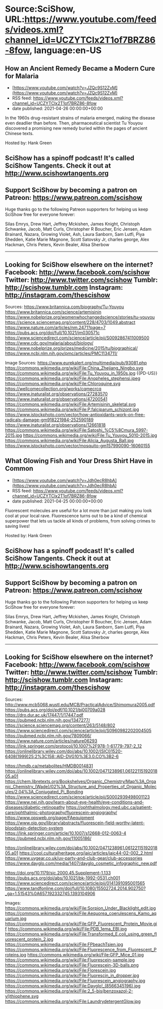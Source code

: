 # Source:SciShow, URL:https://www.youtube.com/feeds/videos.xml?channel_id=UCZYTClx2T1of7BRZ86-8fow, language:en-US

## How an Ancient Remedy Became a Modern Cure for Malaria
 - [https://www.youtube.com/watch?v=JZQc9S12ZvM](https://www.youtube.com/watch?v=JZQc9S12ZvM)
 - RSS feed: https://www.youtube.com/feeds/videos.xml?channel_id=UCZYTClx2T1of7BRZ86-8fow
 - date published: 2021-04-26 00:00:00+00:00

In the 1960s drug-resistant strains of malaria emerged, making the disease even deadlier than before. Then, pharmaceutical scientist Tu Youyou discovered a promising new remedy buried within the pages of ancient Chinese texts.

Hosted by: Hank Green

SciShow has a spinoff podcast! It's called SciShow Tangents. Check it out at http://www.scishowtangents.org
----------
Support SciShow by becoming a patron on Patreon: https://www.patreon.com/scishow
----------
Huge thanks go to the following Patreon supporters for helping us keep SciShow free for everyone forever:

Silas Emrys, Drew Hart, Jeffrey Mckishen, James Knight, Christoph Schwanke, Jacob, Matt Curls, Christopher R Boucher, Eric Jensen, Adam Brainard, Nazara, Growing Violet, Ash, Laura Sanborn, Sam Lutfi, Piya Shedden, Katie Marie Magnone, Scott Satovsky Jr, charles george, Alex Hackman, Chris Peters, Kevin Bealer, Alisa Sherbow

----------
Looking for SciShow elsewhere on the internet?
Facebook: http://www.facebook.com/scishow
Twitter: http://www.twitter.com/scishow
Tumblr: http://scishow.tumblr.com
Instagram: http://instagram.com/thescishow
----------
Sources:
https://www.britannica.com/biography/Tu-Youyou
https://www.britannica.com/science/artemisinin
https://www.nobelprize.org/womenwhochangedscience/stories/tu-youyou
https://science.sciencemag.org/content/228/4703/1049.abstract
https://www.nature.com/articles/nm.2471?page=7
https://pubs.acs.org/doi/full/10.1021/jm030571c
https://www.sciencedirect.com/science/article/pii/S0092867411009500
https://www.cdc.gov/malaria/about/biology/
https://www.nobelprize.org/prizes/medicine/2015/tu/biographical/
https://www.ncbi.nlm.nih.gov/pmc/articles/PMC1134711/

Image Sources:
https://www.eurekalert.org/multimedia/pub/93081.php
https://commons.wikimedia.org/wiki/File:China_Zhejiang_Ningbo.svg
https://commons.wikimedia.org/wiki/File:Tu_Youyou_in_1950s.jpg {{PD-US}}
https://commons.wikimedia.org/wiki/File:Anopheles_stephensi.jpeg
https://commons.wikimedia.org/wiki/File:Chloroquine.svg
https://wellcomecollection.org/works/cqmecrcq
https://www.inaturalist.org/observations/27283570
https://www.inaturalist.org/observations/47200541
https://commons.wikimedia.org/wiki/File:Artemisinin_skeletal.svg
https://commons.wikimedia.org/wiki/File:P.falciparum_schizont.jpg
https://www.istockphoto.com/vector/how-antioxidants-work-on-free-radicals-damage-gm918221984-252590189
https://www.inaturalist.org/observations/12661818
https://commons.wikimedia.org/wiki/File:Satoshi_%C5%8Cmura_5997-2015.jpg
https://commons.wikimedia.org/wiki/File:Tu_Youyou_5010-2015.jpg
https://commons.wikimedia.org/wiki/File:Alicia_Augusta_Ball.jpg
https://www.istockphoto.com/vector/mosquito-gm157990090-16060155

## What Glowing Fish and Your Dress Shirt Have in Common
 - [https://www.youtube.com/watch?v=Jdh0ecR8hbA](https://www.youtube.com/watch?v=Jdh0ecR8hbA)
 - RSS feed: https://www.youtube.com/feeds/videos.xml?channel_id=UCZYTClx2T1of7BRZ86-8fow
 - date published: 2021-04-25 00:00:00+00:00

Fluorescent molecules are useful for a lot more than just making you look cool at your local rave. Fluorescence turns out to be a kind of chemical superpower that lets us tackle all kinds of problems, from solving crimes to saving lives!

Hosted by: Hank Green

SciShow has a spinoff podcast! It's called SciShow Tangents. Check it out at http://www.scishowtangents.org
----------
Support SciShow by becoming a patron on Patreon: https://www.patreon.com/scishow
----------
Huge thanks go to the following Patreon supporters for helping us keep SciShow free for everyone forever:

Silas Emrys, Drew Hart, Jeffrey Mckishen, James Knight, Christoph Schwanke, Jacob, Matt Curls, Christopher R Boucher, Eric Jensen, Adam Brainard, Nazara, Growing Violet, Ash, Laura Sanborn, Sam Lutfi, Piya Shedden, Katie Marie Magnone, Scott Satovsky Jr, charles george, Alex Hackman, Chris Peters, Kevin Bealer, Alisa Sherbow

----------
Looking for SciShow elsewhere on the internet?
Facebook: http://www.facebook.com/scishow
Twitter: http://www.twitter.com/scishow
Tumblr: http://scishow.tumblr.com
Instagram: http://instagram.com/thescishow
----------
Sources:
http://www.mcb5068.wustl.edu/MCB/PracticalAdvice/Shimomura2005.pdf
https://pubs.acs.org/doi/pdf/10.1021/bi00709a028
https://dro.dur.ac.uk/17447/1/17447.pdf
https://pubmed.ncbi.nlm.nih.gov/1347277/
https://science.sciencemag.org/content/263/5148/802
https://www.sciencedirect.com/science/article/pii/S0960982202004505
https://pubmed.ncbi.nlm.nih.gov/7809066/
https://www.nature.com/articles/nature06293
https://link.springer.com/protocol/10.1007%2F978-1-61779-797-2_12
https://onlinelibrary.wiley.com/doi/abs/10.1002/(SICI)1520-6408(1999)25:2%3C158::AID-DVG10%3E3.0.CO%3B2-6

https://hmdb.ca/metabolites/HMDB0014831
https://onlinelibrary.wiley.com/doi/abs/10.1002/0471238961.0612211519201805.a01
https://chem.libretexts.org/Bookshelves/Organic_Chemistry/Map%3A_Organic_Chemistry_(Wade)/02%3A_Structure_and_Properties_of_Organic_Molecules/2.04%3A_Conjugated_Pi_Bonding
https://www.sciencedirect.com/science/article/pii/S0002939498001123
https://www.nei.nih.gov/learn-about-eye-health/eye-conditions-and-diseases/diabetic-retinopathy
https://ophthalmology.med.ubc.ca/patient-care/ophthalmic-photography/fluorescein-angiography/
https://www.opsweb.org/page/FAequipment
https://www.ojp.gov/library/abstracts/fluorescein-field-worthy-latent-bloodstain-detection-system
https://link.springer.com/article/10.1007/s12668-012-0063-4
https://pubmed.ncbi.nlm.nih.gov/11005186/

https://onlinelibrary.wiley.com/doi/abs/10.1002/0471238961.0612211519201805.a01
https://cool.culturalheritage.org/jaic/articles/jaic44-02-002_2.html
https://www.uvgear.co.uk/uv-party-and-club-gear/club-accessories
https://www.dayglo.com/media/1407/dayglo_cosmetic_infographic_new.pdf

https://doi.org/10.1179/sic.2000.45.Supplement-1.133
https://pubs.acs.org/doi/abs/10.1021/bk-1992-0531.ch001
https://www.sciencedirect.com/science/article/pii/0141391095001565
https://www.tandfonline.com/doi/full/10.1080/15502724.2014.902750?_ga=1.51543%0A657.192332745.1393104906

Images:
https://commons.wikimedia.org/wiki/File:Sorpion_Under_Blacklight_edit.jpg
https://commons.wikimedia.org/wiki/File:Aequorea_coerulescens_Kamo_aquarium.jpg
https://commons.wikimedia.org/wiki/File:GFP_Fluorescent_Protein_Movie.gif
https://commons.wikimedia.org/wiki/File:PDB_1ema_EBI.jpg
https://commons.wikimedia.org/wiki/File:Transformed_E.coli_using_green_fluorescent_protein_2.jpg
https://commons.wikimedia.org/wiki/File:FPbeachTsien.jpg
https://commons.wikimedia.org/wiki/File:Fluorescence_from_Fluorescent_Proteins.jpg
https://commons.wikimedia.org/wiki/File:GFP_Mice_01.jpg
https://commons.wikimedia.org/wiki/File:Fluorescein-sample.jpg
https://commons.wikimedia.org/wiki/File:Fluorescein-3D-balls.png
https://commons.wikimedia.org/wiki/File:Florescein.jpg
https://commons.wikimedia.org/wiki/File:Fluorescin_in_dropper.jpg
https://commons.wikimedia.org/wiki/File:Fluorescein_angiography.jpg
https://commons.wikimedia.org/wiki/File:Dayglo!_(8566345196).jpg
https://commons.wikimedia.org/wiki/File:2_5-bis(benzoxazol-2-yl)thiophene.svg
https://commons.wikimedia.org/wiki/File:LaundrydetergentGlow.jpg

